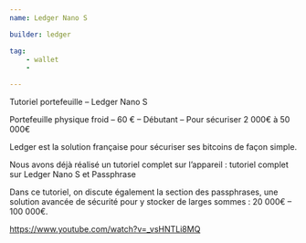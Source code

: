 ```yaml
---
name: Ledger Nano S

builder: ledger

tag: 
    - wallet
    - 

---
```




Tutoriel portefeuille – Ledger Nano S

Portefeuille physique froid – 60 € – Débutant – Pour sécuriser 2 000€ à 50 000€  

Ledger est la solution française pour sécuriser ses bitcoins de façon simple.

Nous avons déjà réalisé un tutoriel complet sur l’appareil : tutoriel complet sur Ledger Nano S et Passphrase

Dans ce tutoriel, on discute également la section des passphrases, une solution avancée de sécurité pour y stocker de larges sommes : 20 000€ – 100 000€.


https://www.youtube.com/watch?v=_vsHNTLi8MQ